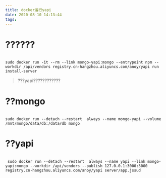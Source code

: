 ```yaml
---
title: docker运行yapi
date: 2020-08-10 14:13:44
tags:
---
```



# ??????

~~~shell

sudo docker run -it --rm --link mongo-yapi:mongo --entrypoint npm --workdir /api/vendors registry.cn-hangzhou.aliyuncs.com/anoy/yapi run install-server

~~~

> ???yapi????????????

# ??mongo

~~~shell

sudo docker run --detach --restart  always --name mongo-yapi --volume /mnt/mongo/data/db:/data/db mongo

~~~

# ??yapi

~~~shell

 sudo docker run --detach --restart  always --name yapi --link mongo-yapi:mongo --workdir /api/vendors --publish 127.0.0.1:3000:3000 registry.cn-hangzhou.aliyuncs.com/anoy/yapi server/app.jssud

~~~

